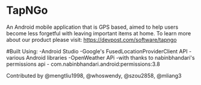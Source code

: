 # TapNGo

An Android mobile application that is GPS based, aimed to help users become less forgetful with leaving important items at home.
To learn more about our product please visit: https://devpost.com/software/tapngo 


#Built Using:
-Android Studio
-Google's FusedLocationProviderClient API
-various Android libraries
-OpenWeather APi
-with thanks to nabinbhandari's permissions api - com.nabinbhandari.android:permissions:3.8


Contributed by @mengtliu1998, @whoswendy, @szou2858, @mliang3

